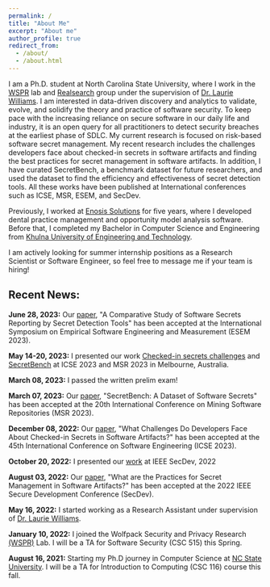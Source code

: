 ```yaml
---
permalink: /
title: "About Me"
excerpt: "About me"
author_profile: true
redirect_from: 
  - /about/
  - /about.html
---
```



I am a Ph.D. student at North Carolina State University, where I work in the [WSPR](https://wspr.csc.ncsu.edu/) lab and [Realsearch](https://realsearchgroup.github.io/) group under the supervision of [Dr. Laurie Williams](https://www.csc.ncsu.edu/people/lawilli3). I am interested in data-driven discovery and analytics to validate, evolve, and solidify the theory and practice of software security. To keep pace with the increasing reliance on secure software in our daily life and industry, it is an open query for all practitioners to detect security breaches at the earliest phase of SDLC. My current research is focused on risk-based software secret management. My recent research includes the challenges developers face about checked-in secrets in software artifacts and finding the best practices for secret management in software artifacts. In addition, I have curated SecretBench, a benchmark dataset for future researchers, and used the dataset to find the efficiency and effectiveness of secret detection tools. All these works have been published at International conferences such as ICSE, MSR, ESEM, and SecDev.

Previously, I worked at [Enosis Solutions](https://www.enosisbd.com/) for five years, where I developed dental practice management and opportunity model analysis software. Before that, I completed my Bachelor in Computer Science and Engineering from [Khulna University of Engineering and Technology](https://www.kuet.ac.bd/).

I am actively looking for summer internship positions as a Research Scientist or Software Engineer, so feel free to message me if your team is hiring!

## Recent News:

**June 28, 2023:** Our [paper](https://arxiv.org/pdf/2307.00714.pdf), "A Comparative Study of Software Secrets Reporting by Secret Detection Tools" has been accepted at the International Symposium on Empirical Software Engineering and Measurement (ESEM 2023).

**May 14-20, 2023:** I presented our work [Checked-in secrets challenges](https://dl.acm.org/doi/abs/10.1109/ICSE48619.2023.00141) and [SecretBench](https://ieeexplore.ieee.org/document/10174157) at ICSE 2023 and MSR 2023 in Melbourne, Australia. 

**March 08, 2023:** I passed the written prelim exam!

**March 07, 2023:** Our [paper](https://ieeexplore.ieee.org/document/10174157), "SecretBench: A Dataset of Software Secrets" has been accepted at the 20th International Conference on Mining Software Repositories (MSR 2023).

**December 08, 2022:** Our [paper](https://dl.acm.org/doi/abs/10.1109/ICSE48619.2023.00141), "What Challenges Do Developers Face About Checked-in Secrets in Software Artifacts?" has been accepted at the 45th International Conference on Software Engineering (ICSE 2023).

**October 20, 2022:** I presented our [work](https://ieeexplore.ieee.org/abstract/document/9973029) at IEEE SecDev, 2022 

**August 03, 2022:** Our [paper](https://ieeexplore.ieee.org/abstract/document/9973029), "What are the Practices for Secret Management in Software Artifacts?" has been accepted at the 2022 IEEE Secure Development Conference (SecDev).

**May 16, 2022:** I started working as a Research Assistant under supervision of [Dr. Laurie Williams](https://www.csc.ncsu.edu/people/lawilli3).

**January 10, 2022:** I joined the Wolfpack Security and Privacy Research [(WSPR)](https://wspr.csc.ncsu.edu/people.html) Lab. I will be a TA for Software Security (CSC 515) this Spring.

**August 16, 2021:** Starting my Ph.D journey in Computer Science at [NC State University](https://www.csc.ncsu.edu). I will be a TA for Introduction to Computing (CSC 116) course this fall.

